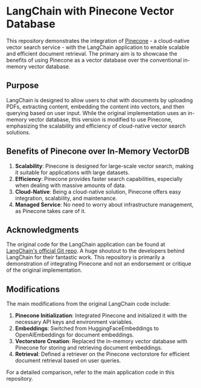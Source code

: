 # LangChain with Pinecone Vector Database

This repository demonstrates the integration of [Pinecone](https://www.pinecone.io/) - a cloud-native vector search service - with the LangChain application to enable scalable and efficient document retrieval. The primary aim is to showcase the benefits of using Pinecone as a vector database over the conventional in-memory vector database.

## Purpose

LangChain is designed to allow users to chat with documents by uploading PDFs, extracting content, embedding the content into vectors, and then querying based on user input. While the original implementation uses an in-memory vector database, this version is modified to use Pinecone, emphasizing the scalability and efficiency of cloud-native vector search solutions.

## Benefits of Pinecone over In-Memory VectorDB

1. **Scalability**: Pinecone is designed for large-scale vector search, making it suitable for applications with large datasets.
2. **Efficiency**: Pinecone provides faster search capabilities, especially when dealing with massive amounts of data.
3. **Cloud-Native**: Being a cloud-native solution, Pinecone offers easy integration, scalability, and maintenance.
4. **Managed Service**: No need to worry about infrastructure management, as Pinecone takes care of it.

## Acknowledgments

The original code for the LangChain application can be found at [LangChain's official Git repo](https://github.com/langchain-ai/streamlit-agent/blob/main/streamlit_agent/chat_with_documents.py). A huge shoutout to the developers behind LangChain for their fantastic work. This repository is primarily a demonstration of integrating Pinecone and not an endorsement or critique of the original implementation.

## Modifications

The main modifications from the original LangChain code include:

1. **Pinecone Initialization**: Integrated Pinecone and initialized it with the necessary API keys and environment variables.
2. **Embeddings**: Switched from HuggingFaceEmbeddings to OpenAIEmbeddings for document embeddings.
3. **Vectorstore Creation**: Replaced the in-memory vector database with Pinecone for storing and retrieving document embeddings.
4. **Retrieval**: Defined a retriever on the Pinecone vectorstore for efficient document retrieval based on user queries.

For a detailed comparison, refer to the main application code in this repository.


